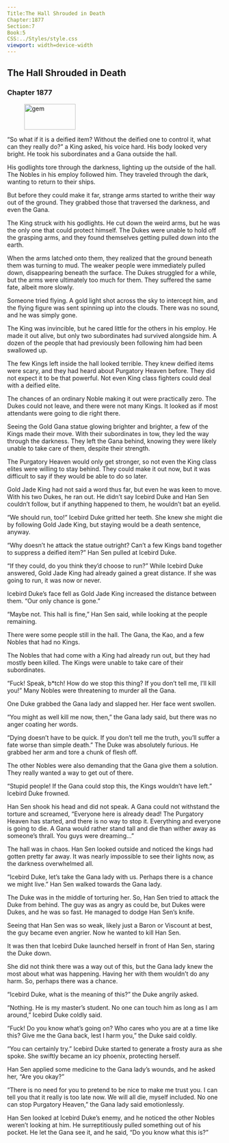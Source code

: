 ```yaml
---
Title:The Hall Shrouded in Death 
Chapter:1877 
Section:7 
Book:5 
CSS:../Styles/style.css 
viewport: width=device-width
---
```

  
## The Hall Shrouded in Death
### Chapter 1877
  
<figure>
	<img src="../Images/gem.gif" alt="gem" id="gem" width="120" height="60" />
</figure>
  

  
“So what if it is a deified item? Without the deified one to control it, what can they really do?” a King asked, his voice hard. His body looked very bright. He took his subordinates and a Gana outside the hall.

His godlights tore through the darkness, lighting up the outside of the hall. The Nobles in his employ followed him. They traveled through the dark, wanting to return to their ships.

But before they could make it far, strange arms started to writhe their way out of the ground. They grabbed those that traversed the darkness, and even the Gana.

The King struck with his godlights. He cut down the weird arms, but he was the only one that could protect himself. The Dukes were unable to hold off the grasping arms, and they found themselves getting pulled down into the earth.

When the arms latched onto them, they realized that the ground beneath them was turning to mud. The weaker people were immediately pulled down, disappearing beneath the surface. The Dukes struggled for a while, but the arms were ultimately too much for them. They suffered the same fate, albeit more slowly.

Someone tried flying. A gold light shot across the sky to intercept him, and the flying figure was sent spinning up into the clouds. There was no sound, and he was simply gone.

The King was invincible, but he cared little for the others in his employ. He made it out alive, but only two subordinates had survived alongside him. A dozen of the people that had previously been following him had been swallowed up.

The few Kings left inside the hall looked terrible. They knew deified items were scary, and they had heard about Purgatory Heaven before. They did not expect it to be that powerful. Not even King class fighters could deal with a deified elite.

The chances of an ordinary Noble making it out were practically zero. The Dukes could not leave, and there were not many Kings. It looked as if most attendants were going to die right there.

Seeing the Gold Gana statue glowing brighter and brighter, a few of the Kings made their move. With their subordinates in tow, they led the way through the darkness. They left the Gana behind, knowing they were likely unable to take care of them, despite their strength.

The Purgatory Heaven would only get stronger, so not even the King class elites were willing to stay behind. They could make it out now, but it was difficult to say if they would be able to do so later.

Gold Jade King had not said a word thus far, but even he was keen to move. With his two Dukes, he ran out. He didn’t say Icebird Duke and Han Sen couldn’t follow, but if anything happened to them, he wouldn’t bat an eyelid.

“We should run, too!” Icebird Duke gritted her teeth. She knew she might die by following Gold Jade King, but staying would be a death sentence, anyway.

“Why doesn’t he attack the statue outright? Can’t a few Kings band together to suppress a deified item?” Han Sen pulled at Icebird Duke.

“If they could, do you think they’d choose to run?” While Icebird Duke answered, Gold Jade King had already gained a great distance. If she was going to run, it was now or never.

Icebird Duke’s face fell as Gold Jade King increased the distance between them. “Our only chance is gone.”

“Maybe not. This hall is fine,” Han Sen said, while looking at the people remaining.

There were some people still in the hall. The Gana, the Kao, and a few Nobles that had no Kings.

The Nobles that had come with a King had already run out, but they had mostly been killed. The Kings were unable to take care of their subordinates.

“Fuck! Speak, b*tch! How do we stop this thing? If you don’t tell me, I’ll kill you!” Many Nobles were threatening to murder all the Gana.

One Duke grabbed the Gana lady and slapped her. Her face went swollen.

“You might as well kill me now, then,” the Gana lady said, but there was no anger coating her words.

“Dying doesn’t have to be quick. If you don’t tell me the truth, you’ll suffer a fate worse than simple death.” The Duke was absolutely furious. He grabbed her arm and tore a chunk of flesh off.

The other Nobles were also demanding that the Gana give them a solution. They really wanted a way to get out of there.

“Stupid people! If the Gana could stop this, the Kings wouldn’t have left.” Icebird Duke frowned.

Han Sen shook his head and did not speak. A Gana could not withstand the torture and screamed, “Everyone here is already dead! The Purgatory Heaven has started, and there is no way to stop it. Everything and everyone is going to die. A Gana would rather stand tall and die than wither away as someone’s thrall. You guys were dreaming…”

The hall was in chaos. Han Sen looked outside and noticed the kings had gotten pretty far away. It was nearly impossible to see their lights now, as the darkness overwhelmed all.

“Icebird Duke, let’s take the Gana lady with us. Perhaps there is a chance we might live.” Han Sen walked towards the Gana lady.

The Duke was in the middle of torturing her. So, Han Sen tried to attack the Duke from behind. The guy was as angry as could be, but Dukes were Dukes, and he was so fast. He managed to dodge Han Sen’s knife.

Seeing that Han Sen was so weak, likely just a Baron or Viscount at best, the guy became even angrier. Now he wanted to kill Han Sen.

It was then that Icebird Duke launched herself in front of Han Sen, staring the Duke down.

She did not think there was a way out of this, but the Gana lady knew the most about what was happening. Having her with them wouldn’t do any harm. So, perhaps there was a chance.

“Icebird Duke, what is the meaning of this?” the Duke angrily asked.

“Nothing. He is my master’s student. No one can touch him as long as I am around,” Icebird Duke coldly said.

“Fuck! Do you know what’s going on? Who cares who you are at a time like this? Give me the Gana back, lest I harm you,” the Duke said coldly.

“You can certainly try.” Icebird Duke started to generate a frosty aura as she spoke. She swiftly became an icy phoenix, protecting herself.

Han Sen applied some medicine to the Gana lady’s wounds, and he asked her, “Are you okay?”

“There is no need for you to pretend to be nice to make me trust you. I can tell you that it really is too late now. We will all die, myself included. No one can stop Purgatory Heaven,” the Gana lady said emotionlessly.

Han Sen looked at Icebird Duke’s enemy, and he noticed the other Nobles weren’t looking at him. He surreptitiously pulled something out of his pocket. He let the Gana see it, and he said, “Do you know what this is?”